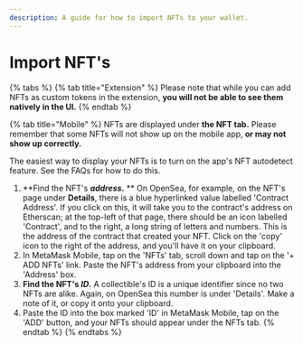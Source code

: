 ```yaml
---
description: A guide for how to import NFTs to your wallet.
---
```


# Import NFT's

{% tabs %}
{% tab title="Extension" %}
Please note that while you can add NFTs as custom tokens in the extension, **you will not be able to see them natively in the UI.**
{% endtab %}

{% tab title="Mobile" %}
NFTs are displayed under **the NFT tab.** Please remember that some NFTs will not show up on the mobile app, **or may not show up correctly.**

The easiest way to display your NFTs is to turn on the app's NFT autodetect feature. See the FAQs for how to do this.

1. **Find the NFT's **_**address.**_** ** On OpenSea, for example, on the NFT's page under **Details**, there is a blue hyperlinked value labelled 'Contract Address'. If you click on this, it will take you to the contract's address on Etherscan; at the top-left of that page, there should be an icon labelled 'Contract', and to the right, a long string of letters and numbers. This is the address of the contract that created your NFT. Click on the 'copy' icon to the right of the address, and you'll have it on your clipboard.
2. In MetaMask Mobile, tap on the 'NFTs' tab, scroll down and tap on the '+ ADD NFTs' link. Paste the NFT's address from your clipboard into the 'Address' box.
3. **Find the NFT's **_**ID**_**.** A collectible's ID is a unique identifier since no two NFTs are alike. Again, on OpenSea this number is under 'Details'. Make a note of it, or copy it onto your clipboard.
4. Paste the ID into the box marked 'ID' in MetaMask Mobile, tap on the 'ADD' button, and your NFTs should appear under the NFTs tab.
{% endtab %}
{% endtabs %}
